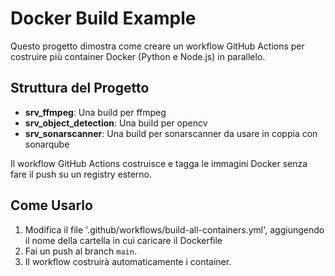 # Docker Build Example

Questo progetto dimostra come creare un workflow GitHub Actions per costruire più container Docker (Python e Node.js) in parallelo.

## Struttura del Progetto

- **srv_ffmpeg**: Una build per ffmpeg
- **srv_object_detection**: Una build per opencv
- **srv_sonarscanner**: Una build per sonarscanner da usare in coppia con sonarqube

Il workflow GitHub Actions costruisce e tagga le immagini Docker senza fare il push su un registry esterno.

## Come Usarlo

1. Modifica il file '.github/workflows/build-all-containers.yml', aggiungendo il nome della cartella in cui caricare il Dockerfile
2. Fai un push al branch `main`.
3. Il workflow costruirà automaticamente i container.
